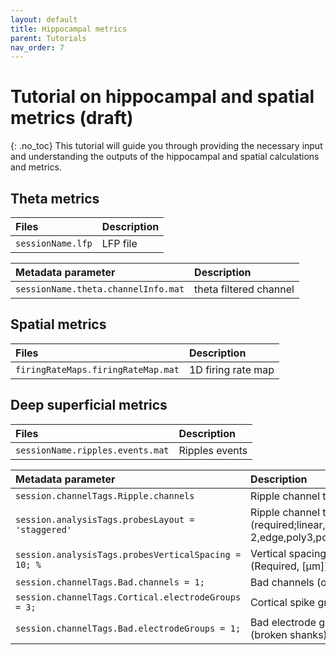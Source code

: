 ```yaml
---
layout: default
title: Hippocampal metrics
parent: Tutorials
nav_order: 7
---
```

# Tutorial on hippocampal and spatial metrics (draft)
{: .no_toc}
This tutorial will guide you through providing the necessary input and understanding the outputs of the hippocampal and spatial calculations and metrics.

## Theta metrics

| Files        | Description |
|:-------------|:-------------|
| `sessionName.lfp` | LFP file|

| Metadata parameter | Description |
|:-------------|:--------------|
| `sessionName.theta.channelInfo.mat` | theta filtered channel | 

## Spatial metrics

| Files        | Description |
|:-------------|:------------|
| `firingRateMaps.firingRateMap.mat` | 1D firing rate map | 

## Deep superficial metrics

| Files        | Description |
|:-------------|:------------|
| `sessionName.ripples.events.mat` | Ripples events | 

| Metadata parameter | Description |
|:-------------|:-----------|
| `session.channelTags.Ripple.channels`|Ripple channel tag (required)|
| `session.analysisTags.probesLayout = 'staggered'`|Ripple channel tag (required;linear,staggered,poly2,poly 2,edge,poly3,poly 3,poly5,poly 5)|
| `session.analysisTags.probesVerticalSpacing = 10; %`| Vertical spacing between sites (Required, [µm])|
| `session.channelTags.Bad.channels = 1;` | Bad channels (optional)|
| `session.channelTags.Cortical.electrodeGroups = 3;`| Cortical spike groups|
| `session.channelTags.Bad.electrodeGroups = 1;`| Bad electrode groups (Optional (broken shanks))|
